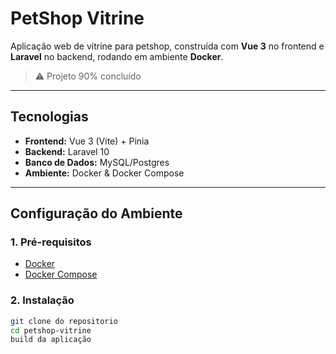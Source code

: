 # PetShop Vitrine  

Aplicação web de vitrine para petshop, construída com **Vue 3** no frontend e **Laravel** no backend, rodando em ambiente **Docker**.  

> ⚠️ Projeto 90% concluído

---

## Tecnologias  

- **Frontend:** Vue 3 (Vite) + Pinia
- **Backend:** Laravel 10
- **Banco de Dados:** MySQL/Postgres
- **Ambiente:** Docker & Docker Compose  

---

## Configuração do Ambiente  

### 1. Pré-requisitos  

- [Docker](https://docs.docker.com/get-docker/)  
- [Docker Compose](https://docs.docker.com/compose/)  

### 2. Instalação 

```bash
git clone do repositorio
cd petshop-vitrine
build da aplicação
